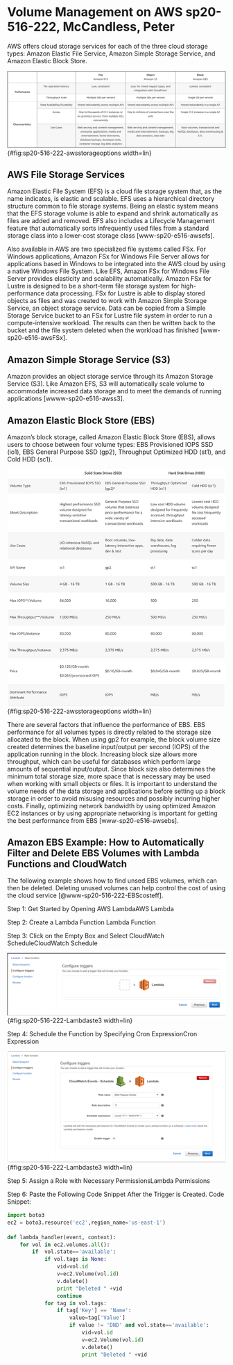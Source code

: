 # Volume Management on AWS sp20-516-222, McCandless, Peter

AWS offers cloud storage services for each of the three cloud storage types: Amazon Elastic File Service, Amazon Simple Storage Service, and Amazon Elastic Block Store. 

![[@www-sp20-e156-222-awsstorage]](images/awsstorageoptions.PNG){#fig:sp20-516-222-awsstorageoptions width=lin}

## AWS File Storage Services

Amazon Elastic File System (EFS) is a cloud file storage system that, as the name indicates, is elastic and scalable.  EFS uses a hierarchical directory structure common to file storage systems.  Being an elastic system means that the EFS storage volume is able to expand and shrink automatically as files are added and removed.  EFS also includes a Lifecycle Management feature that automatically sorts infrequently used files from a standard storage class into a lower-cost storage class [www-sp20-e516-awsefs].

Also available in AWS are two specialized file systems called FSx.  For Windows applications, Amazon FSx for Windows File Server allows for applications based in Windows to be integrated into the AWS cloud by using a native Windows File System.  Like EFS, Amazon FSx for Windows File Server provides elasticity and scalability automatically.  Amazon FSx for Lustre is designed to be a short-term file storage system for high-performance data processing.  FSx for Lustre is able to display stored objects as files and was created to work with Amazon Simple Storage Service, an object storage service.  Data can be copied from a Simple Storage Service bucket to an FSx for Lustre file system in order to run a compute-intensive workload.  The results can then be written back to the bucket and the file system deleted when the workload has finished [www-sp20-e516-awsFSx].       

## Amazon Simple Storage Service (S3)

Amazon provides an object storage service through its Amazon Storage Service (S3).  Like Amazon EFS, S3 will automatically scale volume to accommodate increased data storage and to meet the demands of running applications [wwww-sp20-e516-awss3].   

## Amazon Elastic Block Store (EBS)

Amazon’s block storage, called Amazon Elastic Block Store (EBS), allows users to choose between four volume types: EBS Provisioned IOPS SSD (io1), EBS General Purpose SSD (gp2), Throughput Optimized HDD (st1), and Cold HDD (sc1).

![[@www-sp20-e516-awsebs]](images/EBStypes.PNG){#fig:sp20-516-222-awsstorageoptions width=lin}

There are several factors that influence the performance of EBS.  EBS performance for all volumes types is directly related to the storage size allocated to the block.  When using gp2 for example, the block volume size created determines the baseline input/output per second (IOPS) of the application running in the block.  Increasing block size allows more throughput, which can be useful for databases which perform large amounts of sequential input/output.  Since block size also determines the minimum total storage size, more space that is necessary may be used when working with small objects or files.  It is important to understand the volume needs of the data storage and applications before setting up a block storage in order to avoid misusing resources and possibly incurring higher costs.  Finally, optimizing network bandwidth by using optimized Amazon EC2 instances or by using appropriate networking is important for getting the best performance from EBS [www-sp20-e516-awsebs].  

## Amazon EBS Example: How to Automatically Filter and Delete EBS Volumes with Lambda Functions and CloudWatch

The following example shows how to find unsed EBS volumes, which can then be deleted.  Deleting unused volumes can help control the cost of using the cloud service [@www-sp20-516-222-EBScosteff].

Step 1: Get Started by Opening AWS LambdaAWS Lambda

Step 2: Create a Lambda Function Lambda Function 

Step 3: Click on the Empty Box and Select CloudWatch ScheduleCloudWatch Schedule

![[@@www-sp20-516-222-EBScosteff]](images/Lambdastep3.PNG){#fig:sp20-516-222-Lambdaste3 width=lin}

Step 4: Schedule the Function by Specifying Cron ExpressionCron Expression

![[@@www-sp20-516-222-EBScosteff]](images/Lambdastep4.PNG){#fig:sp20-516-222-Lambdaste3 width=lin}

Step 5: Assign a Role with Necessary PermissionsLambda Permissions

Step 6: Paste the Following Code Snippet After the Trigger is Created.  Code Snippet:

```python
import boto3
ec2 = boto3.resource('ec2',region_name='us-east-1')

def lambda_handler(event, context):
    for vol in ec2.volumes.all():
        if  vol.state=='available':
            if vol.tags is None:
                vid=vol.id
				v=ec2.Volume(vol.id)
                v.delete()
                print "Deleted " +vid
                continue
            for tag in vol.tags:
                if tag['Key'] == 'Name':
                    value=tag['Value']
                    if value != 'DND' and vol.state=='available':
                        vid=vol.id
                        v=ec2.Volume(vol.id)
                        v.delete()
                        print "Deleted " +vid
```

